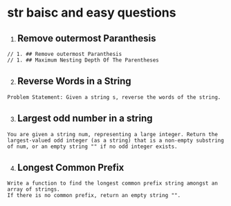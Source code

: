 # str baisc and easy questions

1. ## Remove outermost Paranthesis

```
// 1. ## Remove outermost Paranthesis
// 1. ## Maximum Nesting Depth Of The Parentheses
```

2. ## Reverse Words in a String

```
Problem Statement: Given a string s, reverse the words of the string.
```

3. ## Largest odd number in a string

```
You are given a string num, representing a large integer. Return the largest-valued odd integer (as a string) that is a non-empty substring of num, or an empty string "" if no odd integer exists.
```

4. ## Longest Common Prefix

```
Write a function to find the longest common prefix string amongst an array of strings.
If there is no common prefix, return an empty string "".
```
